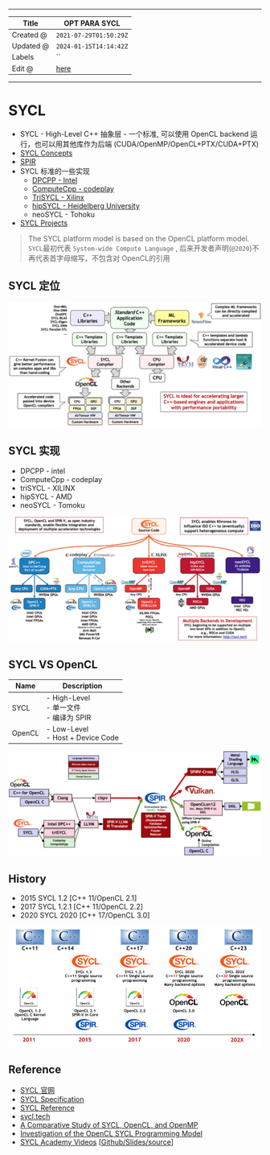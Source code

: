 -----

| Title     | OPT PARA SYCL                                       |
| --------- | --------------------------------------------------- |
| Created @ | `2021-07-29T01:50:29Z`                              |
| Updated @ | `2024-01-15T14:14:42Z`                              |
| Labels    | \`\`                                                |
| Edit @    | [here](https://github.com/junxnone/xwiki/issues/31) |

-----

# SYCL

  - SYCL - High-Level C++ 抽象层 - 一个标准, 可以使用 OpenCL backend 运行，也可以用其他库作为后端
    (CUDA/OpenMP/OpenCL+PTX/CUDA+PTX)
  - [SYCL Concepts](/SYCL_Concepts)
  - [SPIR](/SPIR)
  - SYCL 标准的一些实现
      - [DPCPP - Intel](https://github.com/intel/llvm)
      - [ComputeCpp -
        codeplay](https://github.com/codeplaysoftware/computecpp-sdk)
      - [TriSYCL - Xilinx](https://github.com/triSYCL/triSYCL)
      - [hipSYCL - Heidelberg
        University](https://github.com/illuhad/hipSYCL)
      - neoSYCL - Tohoku
  - [SYCL Projects](/SYCL_Projects)

> The SYCL platform model is based on the OpenCL platform model.
> `SYCL`最初代表 `System-wide Compute Language` ,
> 后来开发者声明(`@2020`)不再代表首字母缩写，不包含对 OpenCL的引用

## SYCL 定位

![image](media/7d1017e3ae64b03001e12fcc3c09ff45f275ffde.png)

## SYCL 实现

  - DPCPP - intel
  - ComputeCpp - codeplay
  - triSYCL - XILINX
  - hipSYCL - AMD
  - neoSYCL - Tomoku

![image](media/f3c20fb55443e94fffd8848faef751099817906f.png)

## SYCL VS OpenCL

| Name   | Description                             |
| ------ | --------------------------------------- |
| SYCL   | \- High-Level<br> - 单一文件<br> - 编译为 SPIR |
| OpenCL | \- Low-Level<br> - Host + Device Code   |

![image](media/610ce34246a88dd84e07941216d8f3ad3a69491a.png)

## History

  - 2015 SYCL 1.2 \[C++ 11/OpenCL 2.1\]
  - 2017 SYCL 1.2.1 \[C++ 11/OpenCL 2.2\]
  - 2020 SYCL 2020 \[C++ 17/OpenCL 3.0\]

![image](media/8c1eeac5fe4f48d715d495e180369713aac1ce82.png)

## Reference

  - [SYCL 官网](https://www.khronos.org/sycl/)
  - [SYCL
    Specification](https://www.khronos.org/registry/SYCL/specs/sycl-2020/html/sycl-2020.html#introduction)
  - [SYCL Reference](https://sycl.readthedocs.io/en/latest/)
  - [sycl.tech](https://sycl.tech/learn/)
  - [A Comparative Study of SYCL, OpenCL, and
    OpenMP](https://www.researchgate.net/publication/312964923_A_Comparative_Study_of_SYCL_OpenCL_and_OpenMP)
  - [Investigation of the OpenCL SYCL Programming
    Model](https://static.epcc.ed.ac.uk/dissertations/hpc-msc/2013-2014/Investigation%20of%20the%20OpenCL%20SYCL%20Programming%20Model.pdf)
  - [SYCL Academy
    Videos](https://www.youtube.com/watch?v=1RqdVEDY5vg&list=PLCssnq0MpRdM-IUAYtNSPYck6u3oz7OZQ)
    \[[Github/Slides/source](https://github.com/codeplaysoftware/syclacademy)\]
